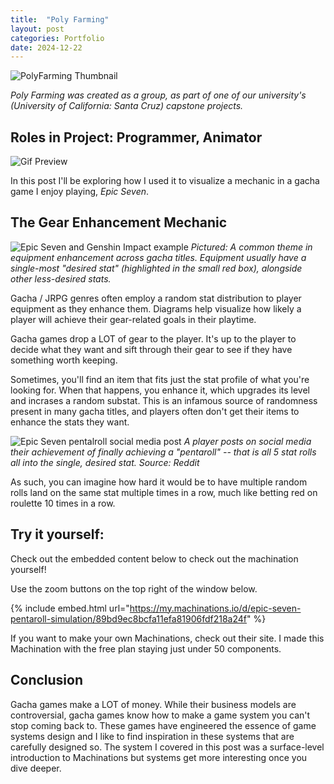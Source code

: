 ```yaml
---
title:  "Poly Farming"
layout: post
categories: Portfolio
date: 2024-12-22
---
```


![PolyFarming Thumbnail](https://isaacwkm.github.io/assets/images/2024-12-25-PolyFarmPost/Thumbnail3.png)


*Poly Farming was created as a group, as part of one of our university's (University of California: Santa Cruz) capstone projects.*

## Roles in Project: Programmer, Animator

![Gif Preview](https://isaacwkm.github.io/assets/images/2024-12-25-PolyFarmPost/gifPreview.gif)

In this post I'll be exploring how I used it to visualize a mechanic in a gacha game I enjoy playing, *Epic Seven*.

## The Gear Enhancement Mechanic

![Epic Seven and Genshin Impact example](https://isaacwkm.github.io/assets/images/2024-12-08-Machinations/epicSevenGenshinComparison.png)
*Pictured: A common theme in equipment enhancement across gacha titles. Equipment usually have a single-most "desired stat" (highlighted in the small red box), alongside other less-desired stats.*

Gacha / JRPG genres often employ a random stat distribution to player equipment as they enhance them. Diagrams help visualize how likely a player will achieve their gear-related goals in their playtime.

Gacha games drop a LOT of gear to the player. It's up to the player to decide what they want and sift through their gear to see if they have something worth keeping.

Sometimes, you'll find an item that fits just the stat profile of what you're looking for. When that happens, you enhance it, which upgrades its level and incrases a random substat. This is an infamous source of randomness present in many gacha titles, and players often don't get their items to enhance the stats they want.

![Epic Seven pentalroll social media post](https://isaacwkm.github.io/assets/images/2024-12-08-Machinations/epicSevenPentaroll.png)
*A player posts on social media their achievement of finally achieving a "pentaroll" -- that is all 5 stat rolls all into the single, desired stat. Source: Reddit*

As such, you can imagine how hard it would be to have multiple random rolls land on the same stat multiple times in a row, much like betting red on roulette 10 times in a row. 

## Try it yourself:

Check out the embedded content below to check out the machination yourself!

Use the zoom buttons on the top right of the window below.

{% include embed.html url="https://my.machinations.io/d/epic-seven-pentaroll-simulation/89bd9ec8bcfa11efa81906fdf218a24f" %}

If you want to make your own Machinations, check out their site. I made this Machination with the free plan staying just under 50 components.

## Conclusion

Gacha games make a LOT of money. While their business models are controversial, gacha games know how to make a game system you can't stop coming back to. These games have engineered the essence of game systems design and I like to find inspiration in these systems that are carefully designed so. The system I covered in this post was a surface-level introduction to Machinations but systems get more interesting once you dive deeper.

